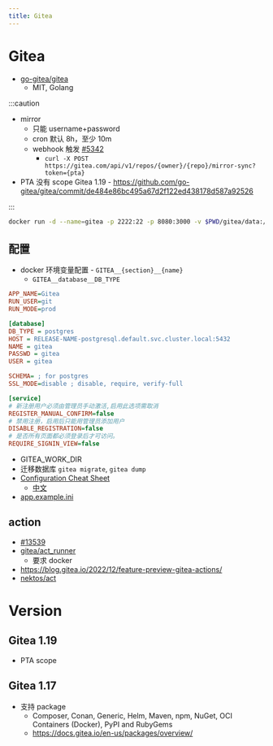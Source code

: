 ```yaml
---
title: Gitea
---
```


# Gitea

- [go-gitea/gitea](https://github.com/go-gitea/gitea)
  - MIT, Golang

:::caution

- mirror
  - 只能 username+password
  - cron 默认 8h，至少 10m
  - webhook 触发 [#5342](https://github.com/go-gitea/gitea/issues/5342)
    - `curl -X POST https://gitea.com/api/v1/repos/{owner}/{repo}/mirror-sync?token={pta}`
- PTA 没有 scope Gitea 1.19 - https://github.com/go-gitea/gitea/commit/de484e86bc495a67d2f122ed438178d587a92526

:::

```bash
docker run -d --name=gitea -p 2222:22 -p 8080:3000 -v $PWD/gitea/data:/data gitea/gitea:latest
```

## 配置

- docker 环境变量配置 - `GITEA__{section}__{name}`
  - `GITEA__database__DB_TYPE`

```ini
APP_NAME=Gitea
RUN_USER=git
RUN_MODE=prod

[database]
DB_TYPE = postgres
HOST = RELEASE-NAME-postgresql.default.svc.cluster.local:5432
NAME = gitea
PASSWD = gitea
USER = gitea

SCHEMA= ; for postgres
SSL_MODE=disable ; disable, require, verify-full

[service]
# 新注册用户必须由管理员手动激活,启用此选项需取消
REGISTER_MANUAL_CONFIRM=false
# 禁用注册，启用后只能用管理员添加用户
DISABLE_REGISTRATION=false
# 是否所有页面都必须登录后才可访问。
REQUIRE_SIGNIN_VIEW=false
```

- GITEA_WORK_DIR
- 迁移数据库 `gitea migrate`, `gitea dump`
- [Configuration Cheat Sheet](https://docs.gitea.io/en-us/config-cheat-sheet/)
  - [中文](https://docs.gitea.io/zh-cn/config-cheat-sheet/)
- [app.example.ini](https://github.com/go-gitea/gitea/blob/main/custom/conf/app.example.ini)

## action

- [#13539](https://github.com/go-gitea/gitea/issues/13539)
- [gitea/act_runner](https://gitea.com/gitea/act_runner)
  - 要求 docker
- https://blog.gitea.io/2022/12/feature-preview-gitea-actions/
- [nektos/act](https://github.com/nektos/act)

# Version

## Gitea 1.19

- PTA scope

## Gitea 1.17

- 支持 package
  - Composer, Conan, Generic, Helm, Maven, npm, NuGet, OCI Containers (Docker), PyPI and RubyGems
  - https://docs.gitea.io/en-us/packages/overview/
